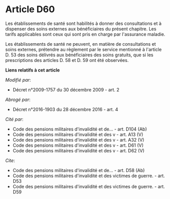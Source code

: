 # Article D60

Les établissements de santé sont habilités à donner des consultations et à dispenser des soins externes aux bénéficiaires du
présent chapitre. Les tarifs applicables sont ceux qui sont pris en charge par l'assurance maladie. 

Les établissements de santé ne peuvent, en matière de consultations et soins externes, prétendre au règlement par le service
mentionné à l'article D. 53 des soins délivrés aux bénéficiaires des soins gratuits, que si les prescriptions des articles D.
58 et D. 59 ont été observées.

**Liens relatifs à cet article**

_Modifié par_:

  - Décret n°2009-1757 du 30 décembre 2009 - art. 2

_Abrogé par_:

  - Décret n°2016-1903 du 28 décembre 2016 - art. 4

_Cité par_:

  - Code des pensions militaires d'invalidité et de... - art. D104 (Ab)
  - Code des pensions militaires d'invalidité et des v - art. A13 (V)
  - Code des pensions militaires d'invalidité et des v - art. A32 (V)
  - Code des pensions militaires d'invalidité et des v - art. D61 (V)
  - Code des pensions militaires d'invalidité et des v - art. D62 (V)

_Cite_:

  - Code des pensions militaires d'invalidité et de... - art. D58 (Ab)
  - Code des pensions militaires d'invalidité et des victimes de guerre. - art. D53
  - Code des pensions militaires d'invalidité et des victimes de guerre. - art. D59

